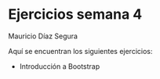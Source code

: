 # Ejercicios semana 4

Mauricio Díaz Segura

Aquí se encuentran los siguientes ejercicios:

* Introducción a Bootstrap
